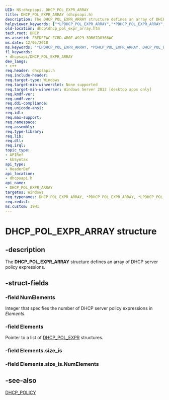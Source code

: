 ```yaml
---
UID: NS:dhcpsapi._DHCP_POL_EXPR_ARRAY
title: DHCP_POL_EXPR_ARRAY (dhcpsapi.h)
description: The DHCP_POL_EXPR_ARRAY structure defines an array of DHCP server policy expressions.helpviewer_keywords: ["*LPDHCP_POL_EXPR_ARRAY","*PDHCP_POL_EXPR_ARRAY","DHCP_POL_EXPR_ARRAY","DHCP_POL_EXPR_ARRAY structure [DHCP]","LPDHCP_POL_EXPR_ARRAY","LPDHCP_POL_EXPR_ARRAY structure pointer [DHCP]","PDHCP_POL_EXPR_ARRAY","PDHCP_POL_EXPR_ARRAY structure pointer [DHCP]","dhcp.dhcp_pol_expr_array","dhcpsapi/DHCP_POL_EXPR_ARRAY","dhcpsapi/LPDHCP_POL_EXPR_ARRAY","dhcpsapi/PDHCP_POL_EXPR_ARRAY"]
old-location: dhcp\dhcp_pol_expr_array.htm
tech.root: DHCP
ms.assetid: F6EDFFAC-ECBD-4B0E-A929-3DB67D8366AC
ms.date: 12/05/2018
ms.keywords: '*LPDHCP_POL_EXPR_ARRAY, *PDHCP_POL_EXPR_ARRAY, DHCP_POL_EXPR_ARRAY, DHCP_POL_EXPR_ARRAY structure [DHCP], LPDHCP_POL_EXPR_ARRAY, LPDHCP_POL_EXPR_ARRAY structure pointer [DHCP], PDHCP_POL_EXPR_ARRAY, PDHCP_POL_EXPR_ARRAY structure pointer [DHCP], dhcp.dhcp_pol_expr_array, dhcpsapi/DHCP_POL_EXPR_ARRAY, dhcpsapi/LPDHCP_POL_EXPR_ARRAY, dhcpsapi/PDHCP_POL_EXPR_ARRAY'
f1_keywords:
- dhcpsapi/DHCP_POL_EXPR_ARRAY
dev_langs:
- c++
req.header: dhcpsapi.h
req.include-header: 
req.target-type: Windows
req.target-min-winverclnt: None supported
req.target-min-winversvr: Windows Server 2012 [desktop apps only]
req.kmdf-ver: 
req.umdf-ver: 
req.ddi-compliance: 
req.unicode-ansi: 
req.idl: 
req.max-support: 
req.namespace: 
req.assembly: 
req.type-library: 
req.lib: 
req.dll: 
req.irql: 
topic_type:
- APIRef
- kbSyntax
api_type:
- HeaderDef
api_location:
- dhcpsapi.h
api_name:
- DHCP_POL_EXPR_ARRAY
targetos: Windows
req.typenames: DHCP_POL_EXPR_ARRAY, *PDHCP_POL_EXPR_ARRAY, *LPDHCP_POL_EXPR_ARRAY
req.redist: 
ms.custom: 19H1
---
```


# DHCP_POL_EXPR_ARRAY structure


## -description


The <b>DHCP_POL_EXPR_ARRAY</b> structure defines an array of DHCP server policy expressions.


## -struct-fields




### -field NumElements

Integer that specifies the number of DHCP server policy expressions in <i>Elements</i>.


### -field Elements

Pointer to a list of <a href="https://docs.microsoft.com/windows/desktop/api/dhcpsapi/ns-dhcpsapi-dhcp_pol_expr">DHCP_POL_EXPR</a>  structures.


### -field Elements.size_is

 


### -field Elements.size_is.NumElements

 




## -see-also




<a href="https://docs.microsoft.com/windows/desktop/api/dhcpsapi/ns-dhcpsapi-dhcp_policy">DHCP_POLICY</a>
 

 

